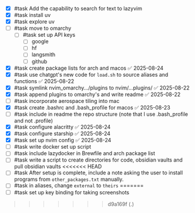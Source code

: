 - [x] #task Add the capability to search for text to lazyvim
- [x] #task install uv
- [x] #task explore uv
- [ ] #task move to omarchy
	- [ ] #task set up API keys
		- [ ] google
		- [ ] hf
		- [ ] langsmith
		- [ ] github
- [x] #task create package lists for arch and macos ✅ 2025-08-24
- [x] #task use chatgpt's new code for `load.sh` to source aliases and functions ✅ 2025-08-22
- [x] #task symlink nvim_omarchy.../plugins to nvim/...plugins/ ✅ 2025-08-22
- [x] #task append plugins to omarchy's and write readme ✅ 2025-08-22
- [ ] #task incorporate aerospace tiling into mac
- [x] #task create .bashrc and .bash_profile for macos ✅ 2025-08-23
- [ ] #task include in readme the repo structure (note that I use .bash_profile and not .profile)
- [x] #task configure alacritty ✅ 2025-08-24
- [x] #task configure starship ✅ 2025-08-24
- [x] #task set up nvim config ✅ 2025-08-24
- [ ] #task write docker set up script
- [ ] #task include lazydocker in Brewfile and arch package list
- [ ] #task write a script to create directories for code, obsidian vaults and pull obsidian vaults
<<<<<<< HEAD
- [ ] #task After setup is complete, include a note asking the user to install programs from `other_packages.txt` manually.
- [ ] #task in aliases, change `external` to `theirs`
=======
- [ ] #task set up key binding for taking screenshots
>>>>>>> d9a169f (.)
